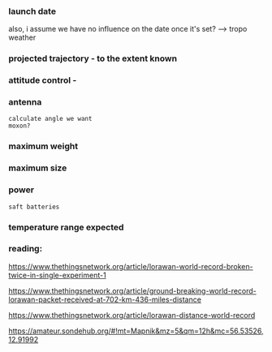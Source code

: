 

### launch date

also, i assume we have no influence on the date once it's set? --> tropo weather

### projected trajectory - to the extent known

### attitude control -


### antenna
	calculate angle we want
	moxon?

### maximum weight

### maximum size

### power
	saft batteries

### temperature range expected

### reading:

https://www.thethingsnetwork.org/article/lorawan-world-record-broken-twice-in-single-experiment-1

https://www.thethingsnetwork.org/article/ground-breaking-world-record-lorawan-packet-received-at-702-km-436-miles-distance

https://www.thethingsnetwork.org/article/lorawan-distance-world-record

https://amateur.sondehub.org/#!mt=Mapnik&mz=5&qm=12h&mc=56.53526,12.91992
